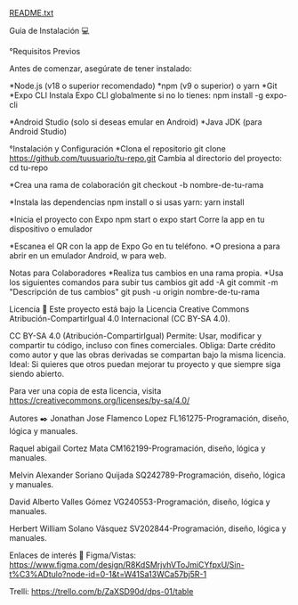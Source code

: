 [README.txt](https://github.com/user-attachments/files/18045220/README.txt)

Guia de Instalación 💻

°Requisitos Previos

Antes de comenzar, asegúrate de tener instalado:

*Node.js (v18 o superior recomendado)
*npm (v9 o superior) o yarn
*Git
*Expo CLI
Instala Expo CLI globalmente si no lo tienes:
npm install -g expo-cli

*Android Studio (solo si deseas emular en Android)
*Java JDK (para Android Studio)

°Instalación y Configuración
*Clona el repositorio
git clone https://github.com/tuusuario/tu-repo.git
Cambia al directorio del proyecto:
cd tu-repo

*Crea una rama de colaboración
git checkout -b nombre-de-tu-rama

*Instala las dependencias
npm install
o si usas yarn:
yarn install

*Inicia el proyecto con Expo
npm start
o
expo start
Corre la app en tu dispositivo o emulador

*Escanea el QR con la app de Expo Go en tu teléfono.
*O presiona a para abrir en un emulador Android, w para web.

Notas para Colaboradores
*Realiza tus cambios en una rama propia.
*Usa los siguientes comandos para subir tus cambios
git add -A
git commit -m "Descripción de tus cambios"
git push -u origin nombre-de-tu-rama

Licencia 📄
Este proyecto está bajo la Licencia Creative Commons Atribución-CompartirIgual 4.0 Internacional (CC BY-SA 4.0).

CC BY-SA 4.0 (Atribución-CompartirIgual)
Permite: Usar, modificar y compartir tu código, incluso con fines comerciales.
Obliga: Darte crédito como autor y que las obras derivadas se compartan bajo la misma licencia.
Ideal: Si quieres que otros puedan mejorar tu proyecto y que siempre siga siendo abierto.

Para ver una copia de esta licencia, visita https://creativecommons.org/licenses/by-sa/4.0/


Autores ✒️
Jonathan Jose Flamenco Lopez FL161275-Programación, diseño, lógica y manuales.

Raquel abigail Cortez Mata CM162199-Programación, diseño, lógica y manuales.

Melvin Alexander Soriano Quijada SQ242789-Programación, diseño, lógica y manuales.

David Alberto Valles Gómez VG240553-Programación, diseño, lógica y manuales.

Herbert William Solano Vásquez SV202844-Programación, diseño, lógica y manuales.

Enlaces de interés 👀
Figma/Vistas: https://www.figma.com/design/R8KdSMrjvhVToJmiCYfpxU/Sin-t%C3%ADtulo?node-id=0-1&t=W41Sa13WCa57bj5R-1

Trelli: 
https://trello.com/b/ZaXSD90d/dps-01/table
